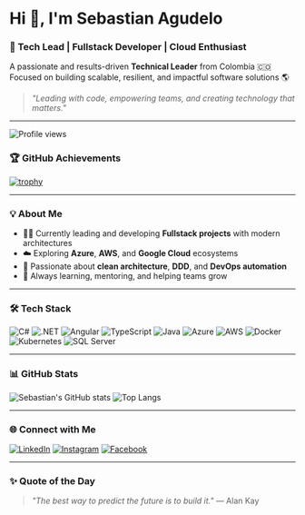 # Hi 👋, I'm Sebastian Agudelo

### 🚀 Tech Lead | Fullstack Developer | Cloud Enthusiast  

A passionate and results-driven **Technical Leader** from Colombia 🇨🇴  
Focused on building scalable, resilient, and impactful software solutions 🌎  

> _"Leading with code, empowering teams, and creating technology that matters."_  

---

![Profile views](https://komarev.com/ghpvc/?username=sebastiansz1992&color=blue)

### 🏆 GitHub Achievements
[![trophy](https://github-profile-trophy.vercel.app/?username=SebastianAgudelo&theme=onedark&no-frame=true&row=1&column=7)](https://github.com/ryo-ma/github-profile-trophy)

---

### 💡 About Me
- 👨‍💻 Currently leading and developing **Fullstack projects** with modern architectures  
- ☁️ Exploring **Azure**, **AWS**, and **Google Cloud** ecosystems  
- 🧠 Passionate about **clean architecture**, **DDD**, and **DevOps automation**  
- 🧩 Always learning, mentoring, and helping teams grow  

---

### 🛠️ Tech Stack
![C#](https://img.shields.io/badge/C%23-239120?style=for-the-badge&logo=c-sharp&logoColor=white)
![.NET](https://img.shields.io/badge/.NET-512BD4?style=for-the-badge&logo=dotnet&logoColor=white)
![Angular](https://img.shields.io/badge/Angular-DD0031?style=for-the-badge&logo=angular&logoColor=white)
![TypeScript](https://img.shields.io/badge/TypeScript-007ACC?style=for-the-badge&logo=typescript&logoColor=white)
![Java](https://img.shields.io/badge/Java-ED8B00?style=for-the-badge&logo=java&logoColor=white)
![Azure](https://img.shields.io/badge/Azure-0089D6?style=for-the-badge&logo=microsoftazure&logoColor=white)
![AWS](https://img.shields.io/badge/AWS-232F3E?style=for-the-badge&logo=amazonaws&logoColor=white)
![Docker](https://img.shields.io/badge/Docker-2496ED?style=for-the-badge&logo=docker&logoColor=white)
![Kubernetes](https://img.shields.io/badge/Kubernetes-326CE5?style=for-the-badge&logo=kubernetes&logoColor=white)
![SQL Server](https://img.shields.io/badge/SQL_Server-CC2927?style=for-the-badge&logo=microsoftsqlserver&logoColor=white)

---

### 📊 GitHub Stats
![Sebastian's GitHub stats](https://github-readme-stats.vercel.app/api?username=SebastianAgudelo&show_icons=true&theme=tokyonight)
![Top Langs](https://github-readme-stats.vercel.app/api/top-langs/?username=SebastianAgudelo&layout=compact&theme=tokyonight)

---

### 🌐 Connect with Me
[![LinkedIn](https://img.shields.io/badge/LinkedIn-0A66C2?style=for-the-badge&logo=linkedin&logoColor=white)](https://www.linkedin.com/in/sebastian-agudelo-marin/)
[![Instagram](https://img.shields.io/badge/Instagram-E4405F?style=for-the-badge&logo=instagram&logoColor=white)](https://www.instagram.com/sebastiansz92/)
[![Facebook](https://img.shields.io/badge/Facebook-1877F2?style=for-the-badge&logo=facebook&logoColor=white)](https://www.facebook.com/sebastian.a.marin.56)

---

### ✨ Quote of the Day
> _"The best way to predict the future is to build it."_ — Alan Kay
